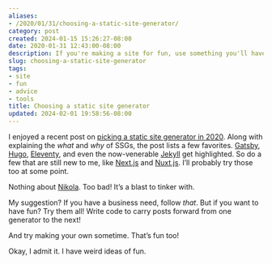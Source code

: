 ```yaml
---
aliases:
- /2020/01/31/choosing-a-static-site-generator/
category: post
created: 2024-01-15 15:26:27-08:00
date: 2020-01-31 12:43:00-08:00
description: If you're making a site for fun, use something you'll have fun with
slug: choosing-a-static-site-generator
tags:
- site
- fun
- advice
- tools
title: Choosing a static site generator
updated: 2024-02-01 19:58:56-08:00
---
```


I enjoyed a recent post on [picking a static site generator in 2020](https://snipcart.com/blog/choose-best-static-site-generator). Along with explaining the *what* and *why* of SSGs, the post lists a few favorites. [Gatsby](../../../card/Gatsby.md), [Hugo](../../../card/Hugo.md), [Eleventy](../../../card/Eleventy.md), and even the now-venerable [Jekyll](../../../card/Jekyll.md) get highlighted. So do a few that are still new to me, like [Next.js](https://nextjs.org/) and [Nuxt.js](https://nuxtjs.org/). I’ll probably try those too at some point.

Nothing about [Nikola](../../../card/Nikola.md). Too bad! It’s a blast to tinker with.

My suggestion? If you have a business need, follow *that*. But if you want to have fun? Try them all! Write code to carry posts forward from one generator to the next!

And try making your own sometime. That’s fun too!

Okay, I admit it. I have weird ideas of fun.
